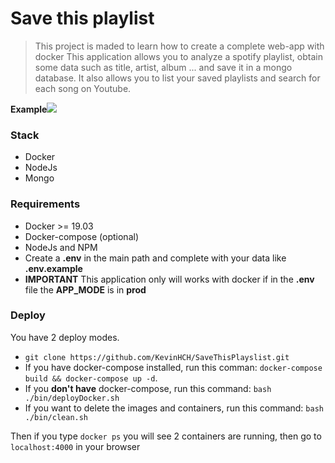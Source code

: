 # Save this playlist
> This project is maded to learn how to create a complete web-app with docker
> This application allows you to analyze a spotify playlist, obtain some data such as title, artist, album ... and save it in a mongo database.
It also allows you to list your saved playlists and search for each song on Youtube.
  
 **Example**![](https://s8.gifyu.com/images/2020-09-02-18-53-09_.gif)
  
### Stack
  - Docker
  - NodeJs
  - Mongo
### Requirements
- Docker >= 19.03
- Docker-compose (optional)
- NodeJs and NPM
- Create a **.env** in the main path and complete with your data like **.env.example**
- **IMPORTANT** This application only will works with docker if in the **.env** file the **APP_MODE** is in **prod**

### Deploy
You have 2 deploy modes.
- `git clone https://github.com/KevinHCH/SaveThisPlayslist.git`
- If you have docker-compose installed, run this comman: `docker-compose build && docker-compose up -d`.
- If you **don't have** docker-compose, run this command: `bash ./bin/deployDocker.sh`
- If you want to delete the images and containers, run this command: `bash ./bin/clean.sh`

Then if you type `docker ps` you will see 2 containers are running, then go to `localhost:4000` in your browser
